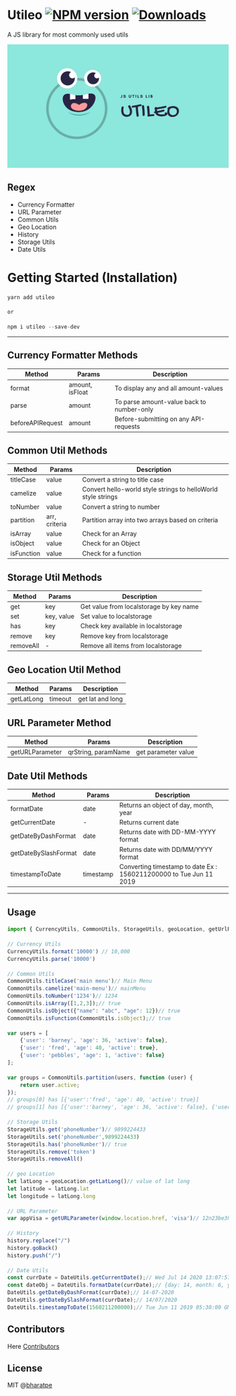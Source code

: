 # Utileo [![NPM version](https://img.shields.io/npm/v/utileo.svg)](https://www.npmjs.com/package/utileo) [![Downloads](http://img.shields.io/npm/dm/utileo.svg)](https://npmjs.org/package/utileo)

A JS library for most commonly used utils

![Utileo](/assets/utileo.png)

## Regex
 - Currency Formatter
 - URL Parameter
 - Common Utils
 - Geo Location
 - History
 - Storage Utils
 - Date Utils

 # Getting Started (Installation)

```javascript
yarn add utileo

or

npm i utileo --save-dev
```

--------------------------------------------------------------------------------
## Currency Formatter Methods

  Method                          |     Params       |        Description
----------------------------------|------------------|------------------------------------------
  format                          | amount, isFloat  |  To display any and all amount-values
  parse                           |      amount      |  To parse amount-value back to number-only
  beforeAPIRequest                |      amount      |  Before-submitting on any API-requests

## Common Util Methods

  Method                          |     Params       |        Description
----------------------------------|------------------|---------------------------------------------------------------
  titleCase                       |      value       |  Convert a string to title case
  camelize                        |      value       |  Convert hello-world style strings to helloWorld style strings 
  toNumber                        |      value       |  Convert a string to number
  partition                       |   arr, criteria  |  Partition array into two arrays based on criteria
  isArray                         |      value       |  Check for an Array
  isObject                        |      value       |  Check for an Object
  isFunction                      |      value       |  Check for a function

## Storage Util Methods

  Method                          |     Params       |        Description
----------------------------------|------------------|-----------------------------------------
  get                             |      key         |  Get value from localstorage by key name
  set                             |    key, value    |  Set value to localstorage
  has                             |      key         |  Check key available in localstorage
  remove                          |      key         |  Remove key from localstorage
  removeAll                       |       -          |  Remove all items from localstorage

## Geo Location Util Method

  Method                          |     Params       |        Description
----------------------------------|------------------|----------------------------
  getLatLong                      |     timeout      |  get lat and long

## URL Parameter Method

  Method                          |     Params           |        Description
----------------------------------|----------------------|----------------------------
  getURLParameter                 |  qrString, paramName |  get parameter value

## Date Util Methods

  Method                          |     Params       |        Description
----------------------------------|------------------|---------------------------------------------------------------------
  formatDate                      |      date        |  Returns an object of day, month, year
  getCurrentDate                  |        -         |  Returns current date
  getDateByDashFormat             |      date        |  Returns date with DD-MM-YYYY format
  getDateBySlashFormat            |      date        |  Returns date with DD/MM/YYYY format
  timestampToDate                 |    timestamp     |  Converting timestamp to date Ex : 1560211200000 to Tue Jun 11 2019

----------------------------------------------------------------------------------------------------------------------------

## Usage
```javascript
import { CurrencyUtils, CommonUtils, StorageUtils, geoLocation, getUrlParameter, history, DateUtils } from 'utileo';

// Currency Utils
CurrencyUtils.format('10000') // 10,000
CurrencyUtils.parse('10000') 

// Common Utils
CommonUtils.titleCase('main menu')// Main Menu
CommonUtils.camelize('main-menu')// mainMenu
CommonUtils.toNumber('1234')// 1234
CommonUtils.isArray([1,2,3]);// true
CommonUtils.isObject({"name": "abc", "age": 12})// true
CommonUtils.isFunction(CommonUtils.isObject);// true

var users = [
	{'user': 'barney', 'age': 36, 'active': false},
	{'user': 'fred', 'age': 40, 'active': true},
	{'user': 'pebbles', 'age': 1, 'active': false}
];

var groups = CommonUtils.partition(users, function (user) {
	return user.active;
});
// groups[0] has [{'user':'fred', 'age': 40, 'active': true}]
// groups[1] has [{'user':'barney', 'age': 36, 'active': false}, {'user': 'pebbles', 'age': 1, 'active': false}]

// Storage Utils
StorageUtils.get('phoneNumber')// 9899224433
StorageUtils.set('phoneNumber',9899224433)
StorageUtils.has('phoneNumber')// true
StorageUtils.remove('token')
StorageUtils.removeAll()

// geo Location
let latLong = geoLocation.getLatLong()// value of lat long
let latitude = latLong.lat
let longitude = latLong.long

// URL Parameter
var appVisa = getURLParameter(window.location.href, 'visa')// 12n23be3h3bhbbh34

// History
history.replace("/")
history.goBack()
history.push("/")

// Date Utils
const currDate = DateUtils.getCurrentDate();// Wed Jul 14 2020 13:07:57 GMT+0530 (India Standard Time)
const dateObj = DateUtils.formatDate(currDate);// {day: 14, month: 6, year: 2020}
DateUtils.getDateByDashFormat(currDate);// 14-07-2020
DateUtils.getDateBySlashFormat(currDate);// 14/07/2020
DateUtils.timestampToDate(1560211200000);// Tue Jun 11 2019 05:30:00 GMT+0530 (India Standard Time)

```

## Contributors
Here [Contributors](https://github.com/bharatpe/utileo/graphs/contributors)


## License
MIT @[bharatpe](https://bharatpe.in)
